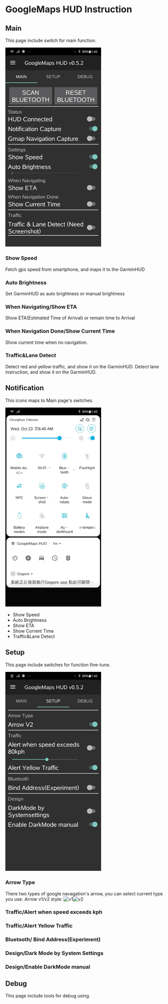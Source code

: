 # GoogleMaps HUD Instruction

## Main
This page include switch for main function.

<img src="/pics/v0.5.2_screenshot/490186.jpg"   width="300"/>

### Show Speed
Fetch gps speed from smartphone, and maps it to the GarminHUD

### Auto Brightness
Set GarminHUD as auto brightness or manual brightness

### When Navigating/Show ETA
Show ETA(Estimated Time of Arrival) or remain time to Arrival

### When Navigation Done/Show Current Time
Show current time when no navigation.

### Traffic&Lane Detect
Detect red and yellow traffic, and show it on the GarminHUD.
Detect lane instruction, and show it on the GarminHUD.

## Notification
This icons maps to Main page's switches.

<img src="/pics/v0.5.2_screenshot/490188.jpg"   width="300"/>

* Show Speed
* Auto Brightness
* Show ETA
* Show Current Time
* Traffic&Lane Detect


## Setup
This page include switches for function fine-tune.

<img src="/pics/v0.5.2_screenshot/490187.jpg"   width="300"/>

### Arrow Type
There two types of google navagation's arrow, you can select current type you use.
Arrow v1/v2 style:
![v1](https://github.com/skyforcetw/Garminuino/blob/master/GoogleMap_Arrow_Recognize/PatternRecognize/workdir/Google_Arrow2/Right.png?raw=true)![v2](https://github.com/skyforcetw/Garminuino/blob/master/GoogleMap_Arrow_Recognize/PatternRecognize/workdir/Google_Arrow3%20-%20remove%20alpha/Right.png?raw=true)

### Traffic/Alert when speed exceeds kph

### Traffic/Alert Yellow Traffic

### Bluetooth/ Bind Address(Experiment)

### Design/Dark Mode by System Settings

### Design/Enable DarkMode manual

## Debug
This page include tools for debug using.


